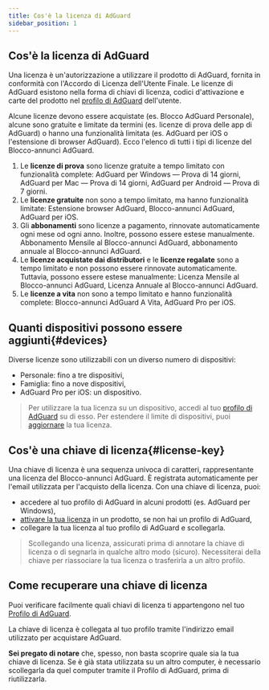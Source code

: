 ```yaml
---
title: Cos'è la licenza di AdGuard
sidebar_position: 1
---
```


## Cos'è la licenza di AdGuard

Una licenza è un'autorizzazione a utilizzare il prodotto di AdGuard, fornita in conformità con l'Accordo di Licenza dell'Utente Finale. Le licenze di AdGuard esistono nella forma di chiavi di licenza, codici d'attivazione e carte del prodotto nel [profilo di AdGuard](../../account/register) dell'utente.

Alcune licenze devono essere acquistate (es. Blocco AdGuard Personale), alcune sono gratuite e limitate da termini (es. licenze di prova delle app di AdGuard) o hanno una funzionalità limitata (es. AdGuard per iOS o l'estensione di browser AdGuard). Ecco l'elenco di tutti i tipi di licenze del Blocco-annunci AdGuard.

1. Le **licenze di prova** sono licenze gratuite a tempo limitato con funzionalità complete: AdGuard per Windows — Prova di 14 giorni, AdGuard per Mac — Prova di 14 giorni, AdGuard per Android — Prova di 7 giorni.
2. Le **licenze gratuite** non sono a tempo limitato, ma hanno funzionalità limitate: Estensione browser AdGuard, Blocco-annunci AdGuard, AdGuard per iOS.
3. Gli **abbonamenti** sono licenze a pagamento, rinnovate automaticamente ogni mese od ogni anno. Inoltre, possono essere estese manualmente. Abbonamento Mensile al Blocco-annunci AdGuard, abbonamento annuale al Blocco-annunci AdGuard.
4. Le **licenze acquistate dai distributori** e le **licenze regalate** sono a tempo limitato e non possono essere rinnovate automaticamente. Tuttavia, possono essere estese manualmente: Licenza Mensile al Blocco-annunci AdGuard, Licenza Annuale al Blocco-annunci AdGuard.
5. Le **licenze a vita** non sono a tempo limitato e hanno funzionalità complete: Blocco-annunci AdGuard A Vita, AdGuard Pro per iOS.

## Quanti dispositivi possono essere aggiunti{#devices}

Diverse licenze sono utilizzabili con un diverso numero di dispositivi:
* Personale: fino a tre dispositivi,
* Famiglia: fino a nove dispositivi,
* AdGuard Pro per iOS: un dispositivo.

> Per utilizzare la tua licenza su un dispositivo, accedi al tuo [profilo di AdGuard](../../account/features) su di esso. Per estendere il limite di dispositivi, puoi [aggiornare](../activation#how-to-upgrade-a-license) la tua licenza.

## Cos'è una chiave di licenza{#license-key}

Una chiave di licenza è una sequenza univoca di caratteri, rappresentante una licenza del Blocco-annunci AdGuard. È registrata automaticamente per l'email utilizzata per l'acquisto della licenza. Con una chiave di licenza, puoi:
* accedere al tuo profilo di AdGuard in alcuni prodotti (es. AdGuard per Windows),
* [attivare la tua licenza](../activation) in un prodotto, se non hai un profilo di AdGuard,
* collegare la tua licenza al tuo profilo di AdGuard e scollegarla.

> Scollegando una licenza, assicurati prima di annotare la chiave di licenza o di segnarla in qualche altro modo (sicuro). Necessiterai della chiave per riassociare la tua licenza o trasferirla a un altro profilo.

## Come recuperare una chiave di licenza

Puoi verificare facilmente quali chiavi di licenza ti appartengono nel tuo [Profilo di AdGuard](../../account/register).

La chiave di licenza è collegata al tuo profilo tramite l'indirizzo email utilizzato per acquistare AdGuard.

**Sei pregato di notare** che, spesso, non basta scoprire quale sia la tua chiave di licenza. Se è già stata utilizzata su un altro computer, è necessario scollegarla da quel computer tramite il Profilo di AdGuard, prima di riutilizzarla.
